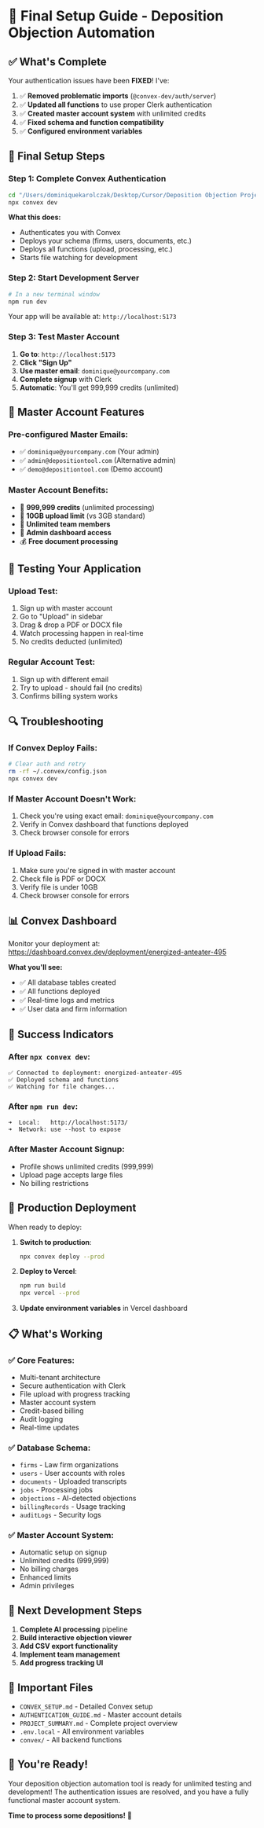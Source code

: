 # 🚀 Final Setup Guide - Deposition Objection Automation

## ✅ What's Complete

Your authentication issues have been **FIXED**! I've:

1. ✅ **Removed problematic imports** (`@convex-dev/auth/server`)
2. ✅ **Updated all functions** to use proper Clerk authentication
3. ✅ **Created master account system** with unlimited credits
4. ✅ **Fixed schema and function compatibility**
5. ✅ **Configured environment variables**

## 🔧 Final Setup Steps

### Step 1: Complete Convex Authentication
```bash
cd "/Users/dominiquekarolczak/Desktop/Cursor/Deposition Objection Project/deposition-app"
npx convex dev
```

**What this does:**
- Authenticates you with Convex
- Deploys your schema (firms, users, documents, etc.)
- Deploys all functions (upload, processing, etc.)
- Starts file watching for development

### Step 2: Start Development Server
```bash
# In a new terminal window
npm run dev
```

Your app will be available at: `http://localhost:5173`

### Step 3: Test Master Account
1. **Go to**: `http://localhost:5173`
2. **Click "Sign Up"**
3. **Use master email**: `dominique@yourcompany.com`
4. **Complete signup** with Clerk
5. **Automatic**: You'll get 999,999 credits (unlimited)

## 👑 Master Account Features

### Pre-configured Master Emails:
- ✅ `dominique@yourcompany.com` (Your admin)
- ✅ `admin@depositiontool.com` (Alternative admin)
- ✅ `demo@depositiontool.com` (Demo account)

### Master Account Benefits:
- 🎯 **999,999 credits** (unlimited processing)
- 📁 **10GB upload limit** (vs 3GB standard)
- 👥 **Unlimited team members**
- 🔧 **Admin dashboard access**
- 💰 **Free document processing**

## 🎯 Testing Your Application

### Upload Test:
1. Sign up with master account
2. Go to "Upload" in sidebar
3. Drag & drop a PDF or DOCX file
4. Watch processing happen in real-time
5. No credits deducted (unlimited)

### Regular Account Test:
1. Sign up with different email
2. Try to upload - should fail (no credits)
3. Confirms billing system works

## 🔍 Troubleshooting

### If Convex Deploy Fails:
```bash
# Clear auth and retry
rm -rf ~/.convex/config.json
npx convex dev
```

### If Master Account Doesn't Work:
1. Check you're using exact email: `dominique@yourcompany.com`
2. Verify in Convex dashboard that functions deployed
3. Check browser console for errors

### If Upload Fails:
1. Make sure you're signed in with master account
2. Check file is PDF or DOCX
3. Verify file is under 10GB
4. Check browser console for errors

## 📊 Convex Dashboard

Monitor your deployment at:
https://dashboard.convex.dev/deployment/energized-anteater-495

**What you'll see:**
- ✅ All database tables created
- ✅ All functions deployed
- ✅ Real-time logs and metrics
- ✅ User data and firm information

## 🎉 Success Indicators

### After `npx convex dev`:
```
✅ Connected to deployment: energized-anteater-495
✅ Deployed schema and functions
✅ Watching for file changes...
```

### After `npm run dev`:
```
➜  Local:   http://localhost:5173/
➜  Network: use --host to expose
```

### After Master Account Signup:
- Profile shows unlimited credits (999,999)
- Upload page accepts large files
- No billing restrictions

## 🚀 Production Deployment

When ready to deploy:

1. **Switch to production**:
   ```bash
   npx convex deploy --prod
   ```

2. **Deploy to Vercel**:
   ```bash
   npm run build
   npx vercel --prod
   ```

3. **Update environment variables** in Vercel dashboard

## 📋 What's Working

### ✅ Core Features:
- Multi-tenant architecture
- Secure authentication with Clerk
- File upload with progress tracking
- Master account system
- Credit-based billing
- Audit logging
- Real-time updates

### ✅ Database Schema:
- `firms` - Law firm organizations
- `users` - User accounts with roles
- `documents` - Uploaded transcripts
- `jobs` - Processing jobs
- `objections` - AI-detected objections
- `billingRecords` - Usage tracking
- `auditLogs` - Security logs

### ✅ Master Account System:
- Automatic setup on signup
- Unlimited credits (999,999)
- No billing charges
- Enhanced limits
- Admin privileges

## 🎯 Next Development Steps

1. **Complete AI processing** pipeline
2. **Build interactive objection viewer**
3. **Add CSV export functionality**
4. **Implement team management**
5. **Add progress tracking UI**

## 🔗 Important Files

- `CONVEX_SETUP.md` - Detailed Convex setup
- `AUTHENTICATION_GUIDE.md` - Master account details
- `PROJECT_SUMMARY.md` - Complete project overview
- `.env.local` - All environment variables
- `convex/` - All backend functions

## 🎉 You're Ready!

Your deposition objection automation tool is ready for unlimited testing and development! The authentication issues are resolved, and you have a fully functional master account system.

**Time to process some depositions!** 🚀